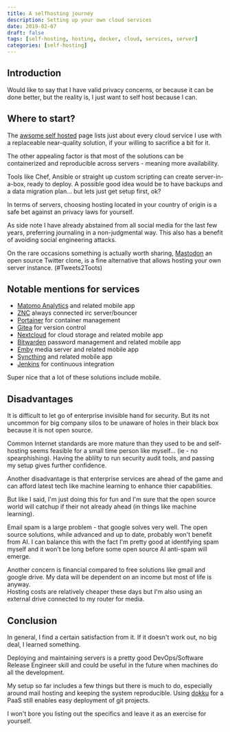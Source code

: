 ```yaml
---
title: A selfhosting journey
description: Setting up your own cloud services
date: 2019-02-07
draft: false
tags: [self-hosting, hosting, docker, cloud, services, server]
categories: [self-hosting]
---
```


## Introduction


Would like to say that I have valid privacy concerns, or because it can be done better,
but the reality is, I just want to self host because I can.

## Where to start?

The [awsome self hosted](https://github.com/Kickball/awesome-selfhosted) page lists just about every cloud service I use with a replaceable near-quality solution, if your willing to sacrifice a bit for it.

The other appealing factor is that most of the solutions can be containerized and reproducible across servers - meaning more availability. 

Tools like Chef, Ansible or straight up custom scripting can create server-in-a-box, ready to deploy.  A possible good idea would be to have backups and a data migration plan... but lets just get setup first, ok?

In terms of servers, choosing hosting located in your country of origin is a safe bet against an privacy laws for yourself.

As side note I have already abstained from all social media for the last few years, preferring journaling in a non-judgmental way. This also has a benefit of avoiding social engineering attacks. 

On the rare occasions something is actually worth sharing, [Mastodon](https://mastodon.social/) an open source Twitter clone, is a fine alternative that allows hosting your own server instance.  (#Tweets2Toots)


## Notable mentions for services

* [Matomo Analytics](https://matomo.org/) and related mobile app
* [ZNC](https://wiki.znc.in/ZNC) always connected irc server/bouncer
* [Portainer](https://www.portainer.io/) for container management
* [Gitea](https://gitea.io/) for version control
* [Nextcloud](https://nextcloud.com/) for cloud storage and related mobile app
* [Bitwarden](https://bitwarden.com/) password management and related mobile app
* [Emby](https://emby.media/) media server and related mobile app
* [Syncthing](https://syncthing.net/) and related mobile app
* [Jenkins](https://jenkins.io/) for continuous integration

Super nice that a lot of these solutions include mobile.

## Disadvantages

It is difficult to let go of enterprise invisible hand for security.  But its not uncommon for big company silos to be unaware of holes in their black box because it is not open source.

Common Internet standards are more mature than they used to be and self-hosting seems feasible for a small time person like myself... (ie - no spearphishing).
Having the ablilty to run security audit tools, and passing my setup gives further confidence. 

Another disadvantage is that enterprise services are ahead of the game and can afford latest tech like machine learning to enhance thier capabilities.  

But like I said, I'm just doing this for fun and I'm sure that the open source world will catchup if their not already ahead (in things like machine learning).

Email spam is a large problem - that google solves very well.  The open source solutions, while advanced and up to date, probably won't benefit from AI.  I can balance this with the fact I'm pretty good at identifying spam myself and it won't be long before some open source AI anti-spam will emerge.

Another concern is financial compared to free solutions like gmail and google drive.  My data will be dependent on an income but most of life is anyway.  
Hosting costs are relatively cheaper these days but I'm also using an external drive connected to my router for media.


## Conclusion

In general, I find a certain satisfaction from it. If it doesn't work out, no big deal, I learned something.  

Deploying and maintaining servers is a pretty good DevOps/Software Release Engineer skill and could be useful in the future when machines do all the development.

My setup so far includes a few things but there is much to do, especially around mail hosting and keeping the system reproducible.  Using [dokku](http://dokku.viewdocs.io/dokku/) for a PaaS still enables easy deployment of git projects.

I won't bore you listing out the specifics and leave it as an exercise for yourself.  


